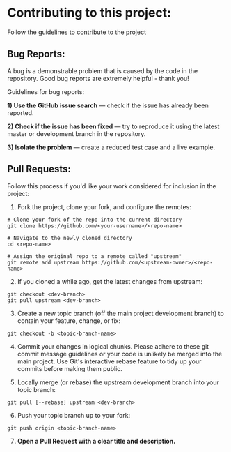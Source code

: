 # Contributing to this project:

Follow the guidelines to contribute to the project

## Bug Reports:

A bug is a demonstrable problem that is caused by the code in the repository. Good bug reports are extremely helpful - thank you!

Guidelines for bug reports:

**1) Use the GitHub issue search**  — check if the issue has already been reported.

**2) Check if the issue has been fixed** — try to reproduce it using the latest master or development branch in the repository.

**3) Isolate the problem** — create a reduced test case and a live example.

## Pull Requests:

Follow this process if you'd like your work considered for inclusion in the project:

1) Fork the project, clone your fork, and configure the remotes:
```
# Clone your fork of the repo into the current directory
git clone https://github.com/<your-username>/<repo-name>

# Navigate to the newly cloned directory
cd <repo-name>

# Assign the original repo to a remote called "upstream"
git remote add upstream https://github.com/<upstream-owner>/<repo-name>
```
2) If you cloned a while ago, get the latest changes from upstream:
```
git checkout <dev-branch>
git pull upstream <dev-branch>
```
3) Create a new topic branch (off the main project development branch) to contain your feature, change, or fix:
```
git checkout -b <topic-branch-name>
```
4) Commit your changes in logical chunks. Please adhere to these git commit message guidelines or your code is unlikely be merged into the main project. Use Git's interactive rebase feature to tidy up your commits before making them public.

5) Locally merge (or rebase) the upstream development branch into your topic branch:
```
git pull [--rebase] upstream <dev-branch>
```
6) Push your topic branch up to your fork:
```
git push origin <topic-branch-name>
```
7) **Open a Pull Request with a clear title and description.**
